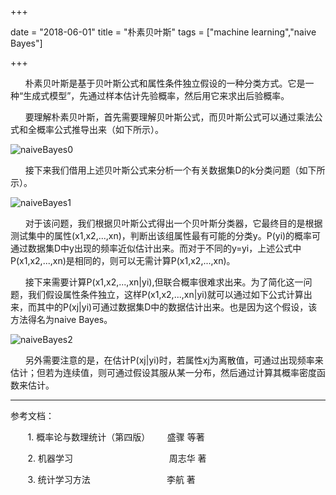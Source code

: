 +++

date = "2018-06-01"
title = "朴素贝叶斯"
tags = ["machine learning","naive Bayes"]

+++

&nbsp; &nbsp; &nbsp;&nbsp;朴素贝叶斯是基于贝叶斯公式和属性条件独立假设的一种分类方式。它是一种“生成式模型”，先通过样本估计先验概率，然后用它来求出后验概率。

<!--more-->

&nbsp; &nbsp; &nbsp;&nbsp;要理解朴素贝叶斯，首先需要理解贝叶斯公式，而贝叶斯公式可以通过乘法公式和全概率公式推导出来（如下所示）。

![naiveBayes0](http://liuao.tech/images/naiveBayes0.png)

&nbsp; &nbsp; &nbsp;&nbsp;接下来我们借用上述贝叶斯公式来分析一个有关数据集D的k分类问题（如下所示）。

![naiveBayes1](http://liuao.tech/images/naiveBayes1.png)

&nbsp; &nbsp; &nbsp;&nbsp;对于该问题，我们根据贝叶斯公式得出一个贝叶斯分类器，它最终目的是根据测试集中的属性(x1,x2,...,xn)，判断出该组属性最有可能的分类y。P(yi)的概率可通过数据集D中y出现的频率近似估计出来。而对于不同的y=yi，上述公式中P(x1,x2,...,xn)是相同的，则可以无需计算P(x1,x2,...,xn)。


&nbsp; &nbsp; &nbsp;&nbsp;接下来需要计算P(x1,x2,...,xn|yi),但联合概率很难求出来。为了简化这一问题，我们假设属性条件独立，这样P(x1,x2,...,xn|yi)就可以通过如下公式计算出来，而其中的P(xj|yi)可通过数据集D中的数据估计出来。也是因为这个假设，该方法得名为naive Bayes。

![naiveBayes2](http://liuao.tech/images/naiveBayes2.png)


&nbsp; &nbsp; &nbsp;&nbsp;另外需要注意的是，在估计P(xj|yi)时，若属性xj为离散值，可通过出现频率来估计；但若为连续值，则可通过假设其服从某一分布，然后通过计算其概率密度函数来估计。


***

参考文档：

&nbsp; &nbsp; &nbsp; &nbsp;1. 概率论与数理统计（第四版）&nbsp; &nbsp; &nbsp; &nbsp;盛骤 等著

&nbsp; &nbsp; &nbsp; &nbsp;2. 机器学习 &nbsp; &nbsp;&nbsp; &nbsp; &nbsp; &nbsp;&nbsp; &nbsp; &nbsp; &nbsp;&nbsp; &nbsp; &nbsp; &nbsp; &nbsp;&nbsp; &nbsp; &nbsp;&nbsp; &nbsp; &nbsp; &nbsp;周志华 著

&nbsp; &nbsp; &nbsp; &nbsp;3. 统计学习方法&nbsp; &nbsp; &nbsp;&nbsp; &nbsp;&nbsp; &nbsp; &nbsp; &nbsp;&nbsp; &nbsp; &nbsp; &nbsp; &nbsp;&nbsp; &nbsp; &nbsp; &nbsp;李航 著